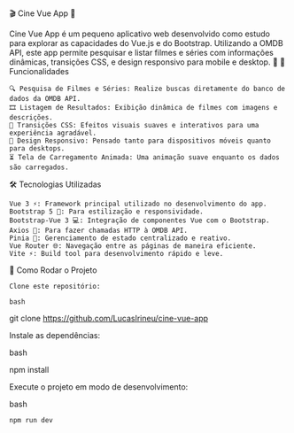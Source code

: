 🎬 Cine Vue App 🎥

Cine Vue App é um pequeno aplicativo web desenvolvido como estudo para explorar as capacidades do Vue.js e do Bootstrap. Utilizando a OMDB API, este app permite pesquisar e listar filmes e séries com informações dinâmicas, transições CSS, e design responsivo para mobile e desktop. 🚀
📱 Funcionalidades

    🔍 Pesquisa de Filmes e Séries: Realize buscas diretamente do banco de dados da OMDB API.
    🎞️ Listagem de Resultados: Exibição dinâmica de filmes com imagens e descrições.
    🎨 Transições CSS: Efeitos visuais suaves e interativos para uma experiência agradável.
    📱 Design Responsivo: Pensado tanto para dispositivos móveis quanto para desktops.
    ⏳ Tela de Carregamento Animada: Uma animação suave enquanto os dados são carregados.

🛠️ Tecnologias Utilizadas

    Vue 3 ⚡: Framework principal utilizado no desenvolvimento do app.
    Bootstrap 5 🎨: Para estilização e responsividade.
    Bootstrap-Vue 3 💻: Integração de componentes Vue com o Bootstrap.
    Axios 📡: Para fazer chamadas HTTP à OMDB API.
    Pinia 🏪: Gerenciamento de estado centralizado e reativo.
    Vue Router 🌐: Navegação entre as páginas de maneira eficiente.
    Vite ⚡: Build tool para desenvolvimento rápido e leve.

🚀 Como Rodar o Projeto

    Clone este repositório:

    bash

git clone https://github.com/LucasIrineu/cine-vue-app

Instale as dependências:

bash

npm install

Execute o projeto em modo de desenvolvimento:

bash

    npm run dev
